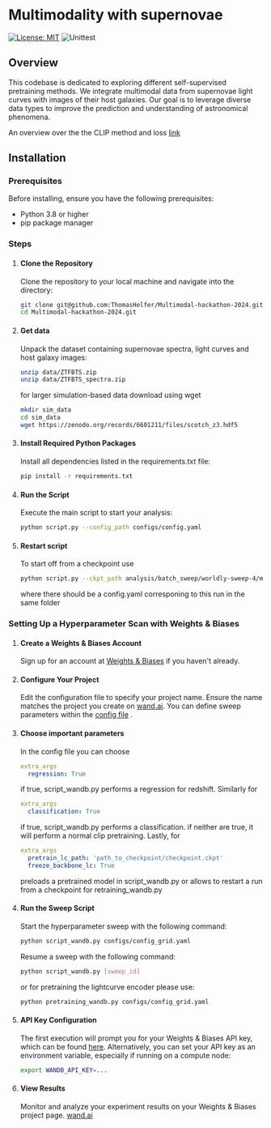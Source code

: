 # Multimodality with supernovae 

[![License: MIT](https://img.shields.io/badge/License-MIT-red.svg)](https://opensource.org/licenses/MIT)
![Unittest](https://github.com/ThomasHelfer/multimodal-supernovae/actions/workflows/actions.yml/badge.svg)

## Overview
This codebase is dedicated to exploring different self-supervised pretraining methods. We integrate multimodal data from supernovae light curves with images of their host galaxies. Our goal is to leverage diverse data types to improve the prediction and understanding of astronomical phenomena. 

An overview over the the CLIP method and loss [link](https://lilianweng.github.io/posts/2021-05-31-contrastive/) 


## Installation

### Prerequisites
Before installing, ensure you have the following prerequisites:
- Python 3.8 or higher
- pip package manager

### Steps
1. #### Clone the Repository
   Clone the repository to your local machine and navigate into the directory:
   ```bash
   git clone git@github.com:ThomasHelfer/Multimodal-hackathon-2024.git
   cd Multimodal-hackathon-2024.git
   ```

2. #### Get data
   Unpack the dataset containing supernovae spectra, light curves and host galaxy images:
   ```bash
   unzip data/ZTFBTS.zip
   unzip data/ZTFBTS_spectra.zip   
   ```
   for larger simulation-based data download using wget 
   ```bash
   mkdir sim_data
   cd sim_data
   wget https://zenodo.org/records/6601211/files/scotch_z3.hdf5
   ```
  
4. #### Install Required Python Packages
   Install all dependencies listed in the requirements.txt file:
   ```bash
   pip install -r requirements.txt 
   ```

5. #### Run the Script
   Execute the main script to start your analysis:
   ```bash
   python script.py --config_path configs/config.yaml
   ```
6. #### Restart script
   To start off from a checkpoint use 
   ```bash
   python script.py --ckpt_path analysis/batch_sweep/worldly-sweep-4/model.ckpt
   ```
   where there should be a config.yaml corresponing to this run in the same folder
   
### Setting Up a Hyperparameter Scan with Weights & Biases

1. #### Create a Weights & Biases Account
   Sign up for an account at [Weights & Biases]((https://wandb.ai)) if you haven't already.
2. #### Configure Your Project
   Edit the configuration file to specify your project name. Ensure the name matches the project you create on [wand.ai](https://wandb.a). You can define sweep parameters within the [config file](https://github.com/ThomasHelfer/Multimodal-hackathon-2024/blob/main/configs/config_grid.yaml) .
3. #### Choose important parameters
   In the config file you can choose
   ```yaml
   extra_args
     regression: True
   ```
   if true, script_wandb.py performs a regression for redshift.
   Similarly for
   ```yaml
   extra_args
     classification: True
   ```
   if true, script_wandb.py performs a classification.
   if neither are true, it will perform a normal clip pretraining.
   Lastly, for
   ```yaml
   extra_args
     pretrain_lc_path: 'path_to_checkpoint/checkpoint.ckpt'
     freeze_backbone_lc: True
   ```
   preloads a pretrained model in script_wandb.py or allows to restart a run from a checkpoint for retraining_wandb.py
5. #### Run the Sweep Script
   Start the hyperparameter sweep with the following command:
   ```bash
   python script_wandb.py configs/config_grid.yaml 
   ```
   Resume a sweep with the following command:
   ```bash
   python script_wandb.py [sweep_id]
   ```
   or for pretraining the lightcurve encoder please use:
      ```bash
   python pretraining_wandb.py configs/config_grid.yaml
   ```
6. #### API Key Configuration
   The first execution will prompt you for your Weights & Biases API key, which can be found [here]([https://wandb.ai](https://wandb.ai/authorize)https://wandb.ai/authorize). 
 Alternatively, you can set your API key as an environment variable, especially if running on a compute node:
      ```bash
   export WANDB_API_KEY=...
   ```
7. #### View Results
   Monitor and analyze your experiment results on your Weights & Biases project page. [wand.ai](https://wandb.ai)
